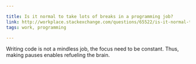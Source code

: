 ```yaml
---

title: Is it normal to take lots of breaks in a programming job?
link: http://workplace.stackexchange.com/questions/65522/is-it-normal-to-take-lots-of-breaks-in-a-programming-job
tags: work, programming

---
```


Writing code is not a mindless job, the focus need to be constant.
Thus, making pauses enables refueling the brain.
